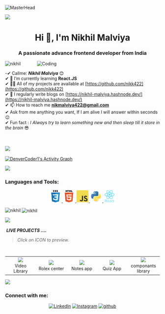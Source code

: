 
![MasterHead](https://globaleducation.s3.ap-south-1.amazonaws.com/globaledu/gif/front-end-development.gif)

<a href="https://www.youtube.com/watch?v=dQw4w9WgXcQ"><img src="https://user-images.githubusercontent.com/73097560/115834477-dbab4500-a447-11eb-908a-139a6edaec5c.gif"></a>

<h1 align="center">Hi 👋, I'm Nikhil Malviya</h1>
<h3 align="center">A passionate advance frontend developer from India</h3>
<img align="right" alt="Coding" width="400" src="https://camo.githubusercontent.com/5ddf73ad3a205111cf8c686f687fc216c2946a75005718c8da5b837ad9de78c9/68747470733a2f2f7468756d62732e6766796361742e636f6d2f4576696c4e657874446576696c666973682d736d616c6c2e676966">

<p align="left"> <img src="https://komarev.com/ghpvc/?username=nikk422&label=Profile%20views&color=0e75b6&style=flat" alt="nikhil" /> </p>


-✔ Callme: ***Nikhil Malviya*** 😊 <br>
✔ 🌱 I’m currently learning **React.JS**<br>
✔ 👨‍💻 All of my projects are available at [https://github.com/nikk422](https://github.com/nikk422)<br>
✔ 📝 I regularly write blogs on [https://nikhil-malviya.hashnode.dev/](https://nikhil-malviya.hashnode.dev/)<br>
✔ 📫 How to reach me **nikmalviya422@gmail.com**<br>
✔ Ask from me anything you want, If I am alive I will answer within seconds 😉<br>
✔ Fun fact : *I Always try to learn something new and then sleep till it store in the brain* 😎<br><br><br><br>
<a href="https://www.youtube.com/watch?v=dQw4w9WgXcQ"><img src="https://user-images.githubusercontent.com/73097560/115834477-dbab4500-a447-11eb-908a-139a6edaec5c.gif"></a>

<a href="https://github.com/nikk422/github-readme-activity-graph"><img alt="DenverCoder1's Activity Graph" src="https://activity-graph.herokuapp.com/graph?username=nikk422&bg_color=1F222E&color=F8D866&line=F85D7F&point=FFFFFF&hide_border=true" /></a>

<a href="https://www.youtube.com/watch?v=dQw4w9WgXcQ"><img src="https://user-images.githubusercontent.com/73097560/115834477-dbab4500-a447-11eb-908a-139a6edaec5c.gif"></a>


<h3 align="left">Languages and Tools:</h3>
<p align="center"> <a href="https://www.w3schools.com/css/" target="_blank" rel="noreferrer"> <img src="https://raw.githubusercontent.com/devicons/devicon/master/icons/css3/css3-original-wordmark.svg" alt="css3" width="40" height="40"/> </a> <a href="https://www.w3.org/html/" target="_blank" rel="noreferrer"> <img src="https://raw.githubusercontent.com/devicons/devicon/master/icons/html5/html5-original-wordmark.svg" alt="html5" width="40" height="40"/> </a> <a href="https://developer.mozilla.org/en-US/docs/Web/JavaScript" target="_blank" rel="noreferrer"> <img src="https://raw.githubusercontent.com/devicons/devicon/master/icons/javascript/javascript-original.svg" alt="javascript" width="40" height="40"/> </a> <a href="https://www.python.org" target="_blank" rel="noreferrer"> <img src="https://raw.githubusercontent.com/devicons/devicon/master/icons/python/python-original.svg" alt="python" width="40" height="40"/> </a> <a href="https://reactjs.org/" target="_blank" rel="noreferrer"> <img src="https://raw.githubusercontent.com/devicons/devicon/master/icons/react/react-original-wordmark.svg" alt="react" width="40" height="40"/> </a> </p>

<p><img align="left" src="https://github-readme-stats.vercel.app/api/top-langs?username=nikk422&show_icons=true&locale=en&layout=compact" alt="nikhil" /></p>

<p>&nbsp;<img align="center" src="https://github-readme-stats.vercel.app/api?username=nikk422&show_icons=true&locale=en" alt="nikhil" /></p>

<a href="https://www.youtube.com/watch?v=dQw4w9WgXcQ"><img src="https://user-images.githubusercontent.com/73097560/115834477-dbab4500-a447-11eb-908a-139a6edaec5c.gif"></a>

&nbsp;***LIVE PROJECTS ....***
><i>Click on ICON to preview.</i>
<br>
<table>
<tr>
  <td align="center" width="96">
      <a target="_blank" href="https://disney-player-4c0b1f.netlify.app/">
        <img src="https://www.kindpng.com/picc/m/473-4733069_video-library-hd-png-download.png" width="40"/>
      </a>
      <br> Video Library
	</td>
    <td align="center" width="96">
      <a target="_blank" href="https://ecommerce-rolex-center-6a15ac.netlify.app/">
        <img src="https://encrypted-tbn0.gstatic.com/images?q=tbn:ANd9GcQl7-amf5ES3gdpAtw5pPYxxAl9jTNpvGt1Mw&usqp=CAU" width="40"/>
      </a>
      <br> Rolex center
	</td>
  <td align="center" width="96">
      <a target="_blank" href="https://my-notes-dairy-c22e29.netlify.app/">
        <img src="https://encrypted-tbn0.gstatic.com/images?q=tbn:ANd9GcR61lpTLgVnM36utYvk5GHCShkh1bp3TZRiCg&usqp=CAU" width="40"/>
      </a>
      <br> Notes app
	</td>
   <td align="center" width="96">
      <a target="_blank" href="https://neo-quiz-f3248f.netlify.app/">
        <img src="https://encrypted-tbn0.gstatic.com/images?q=tbn:ANd9GcRevHbYHarsnqvI4NORhOh8qxJ1NWGqPO-h-Q&usqp=CAU" width="40"/>
      </a>
      <br> Quiz App
	</td>
   <td align="center" width="96">
      <a target="_blank" href="https://component-library2-ef7554.netlify.app/">
        <img src="https://encrypted-tbn0.gstatic.com/images?q=tbn:ANd9GcRQNeXQDNvybqtomu7tyg5GA1hvjCm8nY3ITQ&usqp=CAU" width="40"/>
      </a>
      <br> componants library
	</td>
  </tr>
  </table>
  
  <a href="https://www.youtube.com/watch?v=dQw4w9WgXcQ"><img src="https://user-images.githubusercontent.com/73097560/115834477-dbab4500-a447-11eb-908a-139a6edaec5c.gif"></a>



<h3 align="left">Connect with me:</h3>
<p align="center">
	<a href="https://www.linkedin.com/in/nikhil-malviya-942607195/"><img src="https://img.icons8.com/bubbles/50/000000/linkedin.png" alt="LinkedIn"/></a>
	<a href="https://www.instagram.com/nikk_vishwa_44/"><img src="https://img.icons8.com/bubbles/50/000000/instagram.png" alt="Instagram"/></a>
	<a href="https://github.com/nikk422"><img src="https://img.icons8.com/bubbles/50/000000/github.png" alt="github"/></a>
</p>
